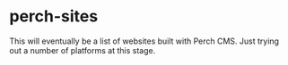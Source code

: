 # perch-sites
This will eventually be a list of websites built with Perch CMS. Just trying out a number of platforms at this stage.
